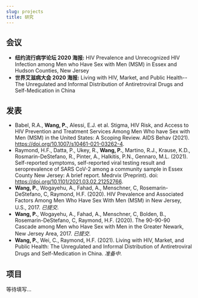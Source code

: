 ```yaml
---
slug: projects
title: 研究
---
```


## 会议

* **纽约流行病学论坛 2020 海报:** HIV Prevalence and Unrecognized HIV Infection among Men who Have Sex with Men (MSM) in Essex and Hudson Counties, New Jersey
* **世界艾滋病大会 2020 海报:** Living with HIV, Market, and Public Health--The Unregulated and Informal Distribution of Antiretroviral Drugs and Self-Medication in China

## 发表

* Babel, R.A., **Wang, P.**, Alessi, E.J. et al. Stigma, HIV Risk, and Access to HIV Prevention and Treatment Services Among Men Who have Sex with Men (MSM) in the United States: A Scoping Review. AIDS Behav (2021). https://doi.org/10.1007/s10461-021-03262-4.
* Raymond, H.F., Datta, P., Ukey, R., **Wang, P.**, Martino, R.J., Krause, K.D., Rosmarin-DeStefano, R., Pinter, A., Halkitis, P.N., Gennaro, M.L. (2021). Self-reported symptoms, self-reported viral testing result and seroprevalence of SARS CoV-2 among a community sample in Essex County New Jersey: A brief report. Medrvix (Preprint). doi: https://doi.org/10.1101/2021.03.02.21252766.
* **Wang, P.**, Wogayehu, A., Fahad, A., Menschner, C, Rosemarin-DeStefano, C, Raymond, H.F. (2020). HIV Prevalence and Associated Factors Among Men Who Have Sex With Men (MSM) in New Jersey, U.S., 2017. _已提交_.
* **Wang, P.**, Wogayehu, A., Fahad, A., Menschner, C, Bolden, B., Rosemarin-DeStefano, C, Raymond, H.F. (2020). The 90-90-90 Cascade among Men who Have Sex with Men in the Greater Newark, New Jersey Area, 2017. _已提交_.
* **Wang, P.**, Wei, C., Raymond, H.F. (2021). Living with HIV, Market, and Public Health: The Unregulated and Informal Distribution of Antiretroviral Drugs and Self-Medication in China. _准备中_.

## 项目

等待填写...
